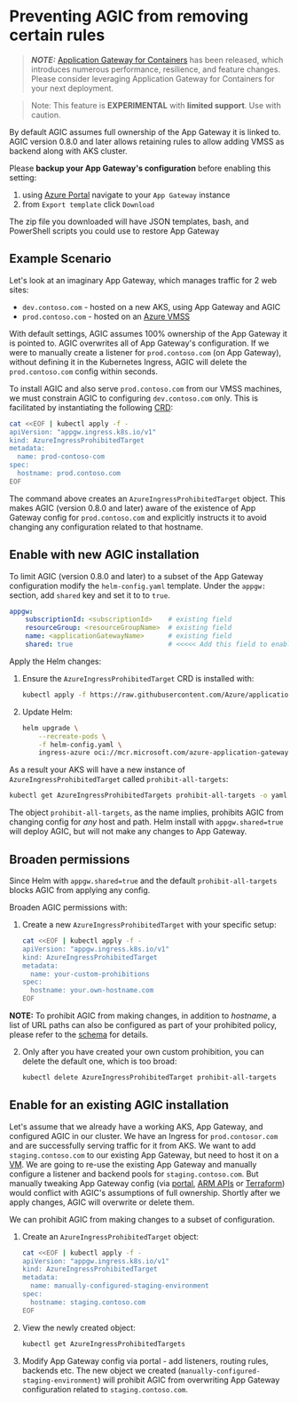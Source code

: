 # Preventing AGIC from removing certain rules

> **_NOTE:_** [Application Gateway for Containers](https://aka.ms/agc) has been released, which introduces numerous performance, resilience, and feature changes. Please consider leveraging Application Gateway for Containers for your next deployment.

> Note: This feature is **EXPERIMENTAL** with **limited support**. Use with caution.

By default AGIC assumes full ownership of the App Gateway it is linked to. AGIC version 0.8.0 and later allows
retaining rules to allow adding VMSS as backend along with AKS cluster.

Please **backup your App Gateway's configuration** before enabling this setting:

  1. using [Azure Portal](https://portal.azure.com/) navigate to your `App Gateway` instance
  2. from `Export template` click `Download`

The zip file you downloaded will have JSON templates, bash, and PowerShell scripts you could use to restore App Gateway

## Example Scenario

Let's look at an imaginary App Gateway, which manages traffic for 2 web sites:

- `dev.contoso.com` - hosted on a new AKS, using App Gateway and AGIC
- `prod.contoso.com` - hosted on an [Azure VMSS](https://azure.microsoft.com/en-us/services/virtual-machine-scale-sets/)

With default settings, AGIC assumes 100% ownership of the App Gateway it is pointed to. AGIC overwrites all of App
Gateway's configuration. If we were to manually create a listener for `prod.contoso.com` (on App Gateway), without
defining it in the Kubernetes Ingress, AGIC will delete the `prod.contoso.com` config within seconds.

To install AGIC and also serve `prod.contoso.com` from our VMSS machines, we must constrain AGIC to configuring
`dev.contoso.com` only. This is facilitated by instantiating the following
[CRD](https://kubernetes.io/docs/concepts/extend-kubernetes/api-extension/custom-resources/):

```bash
cat <<EOF | kubectl apply -f -
apiVersion: "appgw.ingress.k8s.io/v1"
kind: AzureIngressProhibitedTarget
metadata:
  name: prod-contoso-com
spec:
  hostname: prod.contoso.com
EOF
```

The command above creates an `AzureIngressProhibitedTarget` object. This makes AGIC (version 0.8.0 and later) aware of the existence of
App Gateway config for `prod.contoso.com` and explicitly instructs it to avoid changing any configuration
related to that hostname.

## Enable with new AGIC installation

To limit AGIC (version 0.8.0 and later) to a subset of the App Gateway configuration modify the `helm-config.yaml` template.
Under the `appgw:` section, add `shared` key and set it to to `true`.

```yaml
appgw:
    subscriptionId: <subscriptionId>    # existing field
    resourceGroup: <resourceGroupName>  # existing field
    name: <applicationGatewayName>      # existing field
    shared: true                        # <<<<< Add this field to enable shared App Gateway >>>>>
```

Apply the Helm changes:

  1. Ensure the `AzureIngressProhibitedTarget` CRD is installed with:

      ```bash
      kubectl apply -f https://raw.githubusercontent.com/Azure/application-gateway-kubernetes-ingress/refs/heads/master/crds/AzureIngressProhibitedTarget-v1-CRD-v1beta1.yaml
      ```

  2. Update Helm:

      ```bash
      helm upgrade \
          --recreate-pods \
          -f helm-config.yaml \
          ingress-azure oci://mcr.microsoft.com/azure-application-gateway/charts/ingress-azure
      ```

As a result your AKS will have a new instance of `AzureIngressProhibitedTarget` called `prohibit-all-targets`:

```bash
kubectl get AzureIngressProhibitedTargets prohibit-all-targets -o yaml
```

The object `prohibit-all-targets`, as the name implies, prohibits AGIC from changing config for *any* host and path.
Helm install with `appgw.shared=true` will deploy AGIC, but will not make any changes to App Gateway.

## Broaden permissions

Since Helm with `appgw.shared=true` and the default `prohibit-all-targets` blocks AGIC from applying any config.

Broaden AGIC permissions with:

1. Create a new `AzureIngressProhibitedTarget` with your specific setup:

    ```bash
    cat <<EOF | kubectl apply -f -
    apiVersion: "appgw.ingress.k8s.io/v1"
    kind: AzureIngressProhibitedTarget
    metadata:
      name: your-custom-prohibitions
    spec:
      hostname: your.own-hostname.com
    EOF
    ```

**NOTE:** To prohibit AGIC from making changes, in addition to *hostname*, a list of URL paths can also be configured as part of your prohibited policy, please refer to the [schema](https://github.com/Azure/application-gateway-kubernetes-ingress/blob/master/crds/AzureIngressProhibitedTarget-v1-CRD-v1.yaml) for details.

2. Only after you have created your own custom prohibition, you can delete the default one, which is too broad:

    ```bash
    kubectl delete AzureIngressProhibitedTarget prohibit-all-targets
    ```

## Enable for an existing AGIC installation

Let's assume that we already have a working AKS, App Gateway, and configured AGIC in our cluster. We have an Ingress for
`prod.contosor.com` and are successfully serving traffic for it from AKS. We want to add `staging.contoso.com` to our
existing App Gateway, but need to host it on a [VM](https://azure.microsoft.com/en-us/services/virtual-machines/). We
are going to re-use the existing App Gateway and manually configure a listener and backend pools for
`staging.contoso.com`. But manually tweaking App Gateway config (via
[portal](https://portal.azure.com), [ARM APIs](https://docs.microsoft.com/en-us/rest/api/resources/) or
[Terraform](https://www.terraform.io/)) would conflict with AGIC's assumptions of full ownership. Shortly after we apply
changes, AGIC will overwrite or delete them.

We can prohibit AGIC from making changes to a subset of configuration.

1. Create an `AzureIngressProhibitedTarget` object:

    ```bash
    cat <<EOF | kubectl apply -f -
    apiVersion: "appgw.ingress.k8s.io/v1"
    kind: AzureIngressProhibitedTarget
    metadata:
      name: manually-configured-staging-environment
    spec:
      hostname: staging.contoso.com
    EOF
    ```

2. View the newly created object:

    ```bash
    kubectl get AzureIngressProhibitedTargets
    ```

3. Modify App Gateway config via portal - add listeners, routing rules, backends etc. The new object we created
(`manually-configured-staging-environment`) will prohibit AGIC from overwriting App Gateway configuration related to
`staging.contoso.com`.
